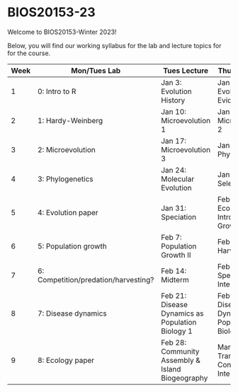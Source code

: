 # BIOS20153-23

Welcome to BIOS20153-Winter 2023!

Below, you will find our working syllabus for the lab and lecture topics for for the course. 

| Week | Mon/Tues Lab                          | Tues Lecture                 | Thurs Lecture                  | 
| ---- | -----------                           | -----------                  | -----------                    |
| 1    | 0: Intro to R                         | Jan 3: Evolution History     | Jan 5: Evolution Evidence      | 
| 2    | 1: Hardy-Weinberg                     | Jan 10: Microevolution 1     | Jan 12: Microevolution 2       | 
| 3    | 2: Microevolution                     | Jan 17: Microevolution 3     | Jan 19: Phylogenetics          | 
| 4    | 3: Phylogenetics                      | Jan 24: Molecular Evolution  | Jan 26: Sexual Selection       | 
| 5    | 4: Evolution paper                    | Jan 31: Speciation           | Feb 2: What is Ecology? & Intro to Pop Growth                 |
| 6    | 5: Population growth                  | Feb 7: Population Growth II      | Feb 9: Harvesting       |
| 7    | 6: Competition/predation/harvesting?  | Feb 14: Midterm            | Feb 16:  Species Interactions  |
| 8    | 7: Disease dynamics                   | Feb 21: Disease Dynamics as Population Biology 1 | Feb 23: Disease Dynamics as Population Biology 2 |
| 9    | 8: Ecology paper   | Feb 28: Community Assembly & Island Biogeography | Mar 2: Critical Transitions & Conservation Interventions  |

